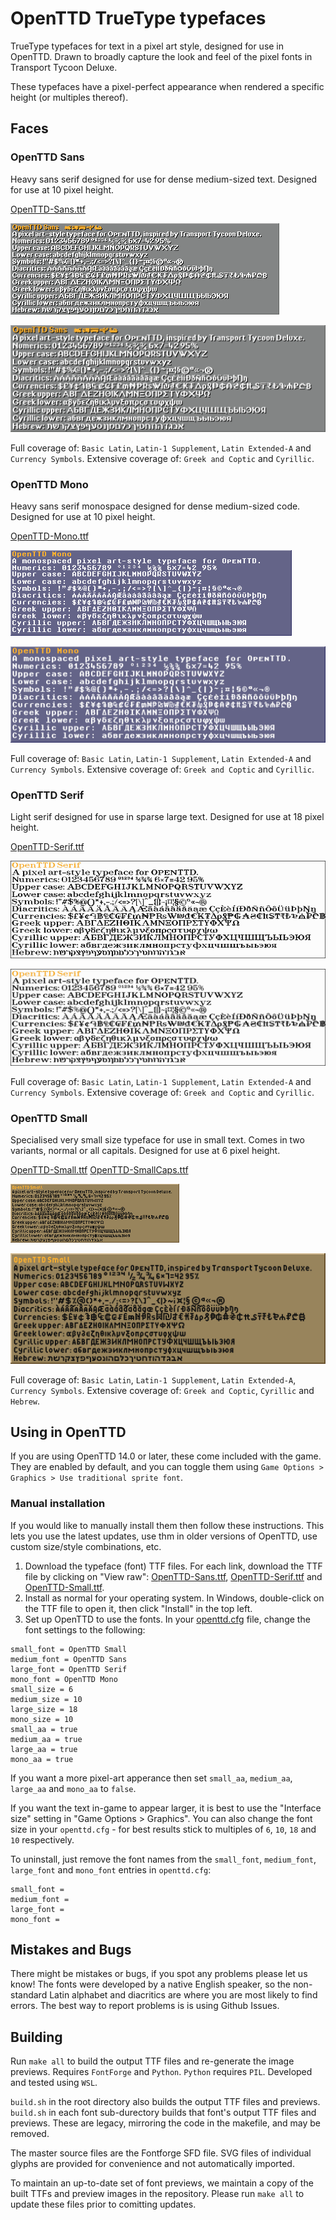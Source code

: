 # OpenTTD TrueType typefaces

TrueType typefaces for text in a pixel art style, designed for use in OpenTTD. Drawn to broadly capture the look and feel of the pixel fonts in Transport Tycoon Deluxe.

These typefaces have a pixel-perfect appearance when rendered a specific height (or multiples thereof).

## Faces

### OpenTTD Sans

Heavy sans serif designed for use for dense medium-sized text.
Designed for use at 10 pixel height.

[OpenTTD-Sans.ttf](openttd-sans/OpenTTD-Sans.ttf)

![OpenTTD Sans preview, 10px aliased](openttd-sans/OpenTTD-Sans-10px-aliased.png)

![OpenTTD Sans preview, 40px anti-aliased](openttd-sans/OpenTTD-Sans-40px-anti-aliased.png)

Full coverage of: `Basic Latin`, `Latin-1 Supplement`, `Latin Extended-A` and `Currency Symbols`.
Extensive coverage of: `Greek and Coptic` and `Cyrillic`.

### OpenTTD Mono

Heavy sans serif monospace designed for dense medium-sized code.
Designed for use at 10 pixel height.

[OpenTTD-Mono.ttf](openttd-mono/OpenTTD-Mono.ttf)

![OpenTTD Mono preview, 10px aliased](openttd-mono/OpenTTD-Mono-10px-aliased.png)

![OpenTTD Mono preview, 40px anti-aliased](openttd-mono/OpenTTD-Mono-40px-anti-aliased.png)

Full coverage of: `Basic Latin`, `Latin-1 Supplement`, `Latin Extended-A` and `Currency Symbols`.
Extensive coverage of: `Greek and Coptic` and `Cyrillic`.

### OpenTTD Serif

Light serif designed for use in sparse large text.
Designed for use at 18 pixel height.

[OpenTTD-Serif.ttf](openttd-serif/OpenTTD-Serif.ttf)

![OpenTTD Serif preview, 18px aliased](openttd-serif/OpenTTD-Serif-18px-aliased.png)

![OpenTTD Serif preview, 72px anti-aliased](openttd-serif/OpenTTD-Serif-72px-anti-aliased.png)

Full coverage of: `Basic Latin`, `Latin-1 Supplement`, `Latin Extended-A` and `Currency Symbols`.
Extensive coverage of: `Greek and Coptic` and `Cyrillic`.

### OpenTTD Small

Specialised very small size typeface for use in small text. Comes in two variants, normal or all capitals.
Designed for use at 6 pixel height.

[OpenTTD-Small.ttf](openttd-small/OpenTTD-Small.ttf)
[OpenTTD-SmallCaps.ttf](openttd-small/OpenTTD-SmallCaps.ttf)

![OpenTTD Small preview, 6px aliased](openttd-small/OpenTTD-Small-6px-aliased.png)

![OpenTTD Small preview, 24px anti-aliased](openttd-small/OpenTTD-Small-24px-anti-aliased.png)

Full coverage of: `Basic Latin`, `Latin-1 Supplement`, `Latin Extended-A`, `Currency Symbols`.
Extensive coverage of: `Greek and Coptic`, `Cyrillic` and `Hebrew`.

## Using in OpenTTD

If you are using OpenTTD 14.0 or later, these come included with the game.
They are enabled by default, and you can toggle them using `Game Options > Graphics > Use traditional sprite font`.

### Manual installation

If you would like to manually install them then follow these instructions.
This lets you use the latest updates, use thm in older versions of OpenTTD, use custom size/style combinations, etc. 

1. Download the typeface (font) TTF files. For each link, download the TTF file by clicking on "View raw": [OpenTTD-Sans.ttf](openttd-sans/OpenTTD-Sans.ttf), [OpenTTD-Serif.ttf](openttd-serif/OpenTTD-Serif.ttf) and [OpenTTD-Small.ttf](openttd-small/OpenTTD-Small.ttf).
2. Install as normal for your operating system. In Windows, double-click on the TTF file to open it, then click "Install" in the top left.
3. Set up OpenTTD to use the fonts. In your [openttd.cfg](https://wiki.openttd.org/en/Archive/Manual/Settings/Openttd.cfg) file, change the font settings to the following:

```
small_font = OpenTTD Small
medium_font = OpenTTD Sans
large_font = OpenTTD Serif
mono_font = OpenTTD Mono
small_size = 6
medium_size = 10
large_size = 18
mono_size = 10
small_aa = true
medium_aa = true
large_aa = true
mono_aa = true
```

If you want a more pixel-art apperance then set `small_aa`, `medium_aa`, `large_aa` and `mono_aa` to `false`.

If you want the text in-game to appear larger, it is best to use the "Interface size" setting in "Game Options > Graphics". You can also change the font size in your `openttd.cfg` - for best results stick to multiples of `6`, `10`, `18` and `10` respectively.

To uninstall, just remove the font names from the `small_font`, `medium_font`, `large_font` and `mono_font` entries in `openttd.cfg`:
```
small_font = 
medium_font = 
large_font = 
mono_font = 
```

## Mistakes and Bugs

There might be mistakes or bugs, if you spot any problems please let us know! The fonts were developed by a native English speaker, so the non-standard Latin alphabet and diacritics are where you are most likely to find errors. The best way to report problems is is using Github Issues.

## Building
Run `make all` to build the output TTF files and re-generate the image previews. Requires `FontForge` and `Python`. `Python` requires `PIL`.
Developed and tested using `WSL`.

`build.sh` in the root directory also builds the output TTF files and previews. `build.sh` in each font sub-durectory builds that font's output TTF files and previews. These are legacy, mirroring the code in the makefile, and may be removed.

The master source files are the Fontforge SFD file. SVG files of individual glyphs are provided for convenience and not automatically imported.

To maintain an up-to-date set of font previews, we maintain a copy of the built TTFs and preview images in the repository. Please run `make all` to update these files prior to comitting updates.
